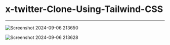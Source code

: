 # x-twitter-Clone-Using-Tailwind-CSS
<hr>

![Screenshot 2024-09-06 213650](https://github.com/user-attachments/assets/c70b61bb-de66-43ca-8634-9926ce80c2e7)

![Screenshot 2024-09-06 213628](https://github.com/user-attachments/assets/6ca445ae-60b6-4c5a-b6fc-470202c5ce42)

